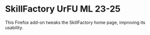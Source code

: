 # SkillFactory UrFU ML 23-25

This Firefox add-on tweaks the SkillFactory home page, improving its usability.
